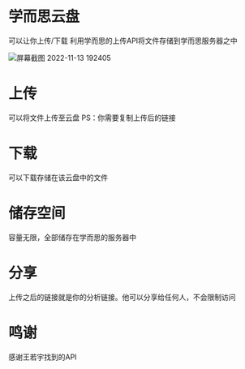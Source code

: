 # 学而思云盘
可以让你上传/下载
利用学而思的上传API将文件存储到学而思服务器之中


![屏幕截图 2022-11-13 192405](https://livefile.xesimg.com/programme/python_assets/dcff06956a375384afcc4ab0d7a90437.png)

# 上传
可以将文件上传至云盘
PS：你需要复制上传后的链接


# 下载
可以下载存储在该云盘中的文件

# 储存空间
容量无限，全部储存在学而思的服务器中

# 分享
上传之后的链接就是你的分析链接。他可以分享给任何人，不会限制访问

# 鸣谢
感谢王若宇找到的API
